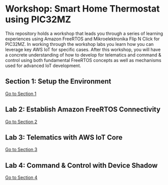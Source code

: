# Workshop: Smart Home Thermostat using PIC32MZ

This repository holds a workshop that leads you through a series of learning experiences using Amazon FreeRTOS and Mikroelektronika Flip N Click for PIC32MZ. In working through the workshop labs you learn how you can leverage key AWS IoT for specific cases. After this workshop, you will have a concrete understanding of how to develop for telematics  and command & control using both fundamental FreeRTOS concepts as well as mechanisms used for advanced IoT development.

## Section 1: Setup the Environment

[Go to Section 1](./Section1.md)

## Lab 2: Establish Amazon FreeRTOS Connectivity

[Go to Section 2](./Section2.md)

## Lab 3: Telematics with AWS IoT Core

[Go to Section 3](./Section3.md)

## Lab 4: Command & Control with Device Shadow

[Go to Section 4](./Section4.md)


